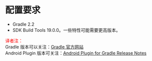 # 配置要求

* Gradle 2.2
* SDK Build Tools 19.0.0。一些特性可能需要更高版本。

<font color='red'>译者注：</font>  
Gradle 版本可以关注：[Gradle 官方网站][1]  
Android Plugin 版本可关注：[Android Plugin for Gradle Release Notes][2]

[1]: http://www.gradle.org/
[2]: http://developer.android.com/tools/revisions/gradle-plugin.html